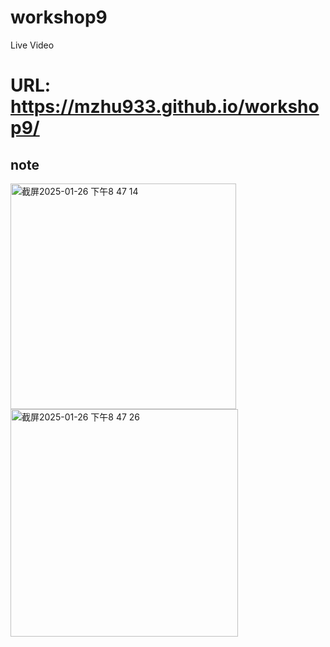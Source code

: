 # workshop9
Live Video
# URL: https://mzhu933.github.io/workshop9/

## note 

<img width="361" alt="截屏2025-01-26 下午8 47 14" src="https://github.com/user-attachments/assets/86ffad75-0146-43d2-9de7-ccd177b0279f" />

<img width="364" alt="截屏2025-01-26 下午8 47 26" src="https://github.com/user-attachments/assets/f321d443-5723-4631-b290-8227908663f1" />


